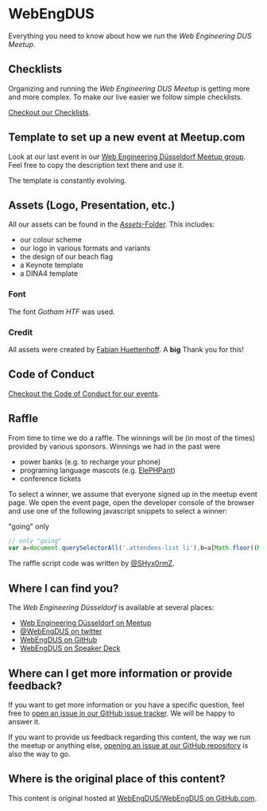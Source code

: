 # WebEngDUS

Everything you need to know about how we run the *Web Engineering DUS Meetup*.

## Checklists

Organizing and running the *Web Engineering DUS Meetup* is getting more and more complex.
To make our live easier we follow simple checklists.

[Checkout our Checklists](./CHECKLISTS.md).

## Template to set up a new event at Meetup.com

Look at our last event in our [Web Engineering Düsseldorf Meetup group](https://www.meetup.com/de-DE/web-engineering-duesseldorf/events/).
Feel free to copy the description text there and use it.

The template is constantly evolving.

## Assets (Logo, Presentation, etc.)

All our assets can be found in the [*Assets*-Folder](./Assets). This includes:

- our colour scheme
- our logo in various formats and variants
- the design of our beach flag
- a Keynote template
- a DINA4 template

### Font

The font _Gotham HTF_ was used.

### Credit

All assets were created by [Fabian Huettenhoff](https://twitter.com/zuqbu). A **big** Thank you for this!

## Code of Conduct

[Checkout the Code of Conduct for our events](./CODE_OF_CONDUCT.md).

## Raffle

From time to time we do a raffle.
The winnings will be (in most of the times) provided by various sponsors.
Winnings we had in the past were

* power banks (e.g. to recharge your phone)
* programing language mascots (e.g. [ElePHPant](https://secure.php.net/elephpant.php))
* conference tickets

To select a winner, we assume that everyone signed up in the meetup event page.
We open the event page, open the developer console of the browser and use one of the following javascript snippets to select a winner:

"going" only
```js
// only "going"
var a=document.querySelectorAll('.attendees-list li'),b=a[Math.floor((Math.random()*a.length)+1)-1];a.forEach(function(e){e.style='';});b.style='border: 7px dotted red;';b.scrollIntoView({behavior:'smooth'});
```

The raffle script code was written by [@SHyx0rmZ](https://github.com/SHyx0rmZ).

## Where I can find you?

The *Web Engineering Düsseldorf* is available at several places:

* [Web Engineering Düsseldorf on Meetup](https://www.meetup.com/Web-Engineering-Duesseldorf/)
* [@WebEngDUS on twitter](https://twitter.com/WebEngDUS)
* [WebEngDUS on GitHub](https://github.com/WebEngDUS)
* [WebEngDUS on Speaker Deck](https://speakerdeck.com/webengdus)

## Where can I get more information or provide feedback?

If you want to get more information or you have a specific question, feel free to [open an issue in our GitHub issue tracker](https://github.com/WebEngDUS/WebEngDUS/issues/new).
We will be happy to answer it.

If you want to provide us feedback regarding this content, the way we run the meetup or anything else, [opening an issue at our GitHub repository](https://github.com/WebEngDUS/WebEngDUS/issues/new) is also the way to go.

## Where is the original place of this content?

This content is original hosted at [WebEngDUS/WebEngDUS on GitHub.com](https://github.com/WebEngDUS/WebEngDUS).
